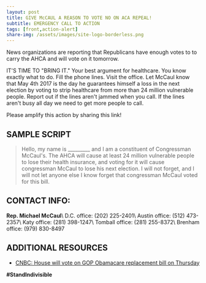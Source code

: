 ```yaml
---
layout: post
title: GIVE McCAUL A REASON TO VOTE NO ON ACA REPEAL!
subtitle: EMERGENCY CALL TO ACTION
tags: [front,action-alert]
share-img: /assets/images/site-logo-borderless.png
---
```


News organizations are reporting that Republicans have enough votes to
to carry the AHCA and will vote on it tomorrow.

IT'S TIME TO "BRING IT." Your best argument for healthcare. You know
exactly what to do. Fill the phone lines. Visit the office. Let McCaul
know that May 4th 2017 is the day he guarantees himself a loss in the
next election by voting to strip healthcare from more than 24 million
vulnerable people. Report out if the lines aren't jammed when you call.
If the lines aren't busy all day we need to get more people to call.

Please amplify this action by sharing this link!

## SAMPLE SCRIPT

> Hello, my name is &#95;&#95;&#95;&#95;&#95;&#95;&#95;&#95;&#95; and I
> am a constituent of Congressman McCaul's. The AHCA will cause at
> least 24 million vulnerable people to lose their health insurance,
> and voting for it will cause congressman McCaul to lose his next
> election. I will not forget, and I will not let anyone else I know
> forget that congressman McCaul voted for this bill.

## CONTACT INFO:

**Rep. Michael McCaul**\\
D.C. office: (202) 225-2401\\
Austin office: (512) 473-2357\\
Katy office: (281) 398-1247\\
Tomball office: (281) 255-8372\\
Brenham office: (979) 830-8497


## ADDITIONAL RESOURCES

* [CNBC: House will vote on GOP Obamacare replacement bill on Thursday](http://www.cnbc.com/2017/05/03/house-set-to-vote-on-gop-obamacare-replacement-bill-on-thursday-nbc-news.html)


**#StandIndivisible**
